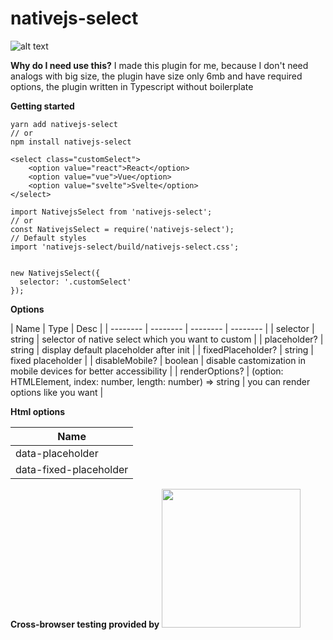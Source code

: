 # nativejs-select
![alt text](https://pp.userapi.com/c847017/v847017112/1277ed/rsPTnZHIeiA.jpg)

**Why do I need use this?**
I made this plugin for me, because I don't need analogs with big size, the plugin have size only 6mb and have required options, the plugin written in Typescript without boilerplate

**Getting started**
```
yarn add nativejs-select 
// or
npm install nativejs-select
```

```
<select class="customSelect">
    <option value="react">React</option>
    <option value="vue">Vue</option>
    <option value="svelte">Svelte</option>
</select>
```


```
import NativejsSelect from 'nativejs-select';
// or
const NativejsSelect = require('nativejs-select');
// Default styles
import 'nativejs-select/build/nativejs-select.css';


new NativejsSelect({
  selector: '.customSelect'
});
```

**Options**

| Name | Type | Desc |
| -------- | -------- | -------- | -------- |
| selector  | string  | selector of native select which you want to custom |
| placeholder?  | string  | display default placeholder after init |
| fixedPlaceholder? | string  | fixed placeholder |
| disableMobile? | boolean  | disable castomization in mobile devices for better accessibility |
| renderOptions? | (option: HTMLElement, index: number, length: number) => string | you can render options like you want |

**Html options**

| Name | 
| -------- | 
| data-placeholder  | 
| data-fixed-placeholder |

**Cross-browser testing provided by**
<a href="https://www.browserstack.com/" target="_blank">
  <img width="222px" src="https://i1.wp.com/www.diogonunes.com/blog/wp-content/uploads/2016/07/browserstack-logo.png?resize=840%2C276">
</a>
